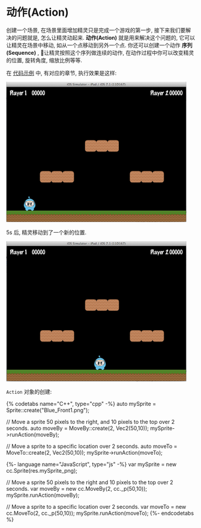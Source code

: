 # 动作(Action)

创建一个场景, 在场景里面增加精灵只是完成一个游戏的第一步, 接下来我们要解决的问题就是, 怎么让精灵动起来. __动作(Action)__ 就是用来解决这个问题的, 它可以让精灵在场景中移动, 如从一个点移动到另外一个点. 你还可以创建一个动作 __序列(Sequence)__ , 让精灵按照这个序列做连续的动作, 在动作过程中你可以改变精灵的位置, 旋转角度, 缩放比例等等.

在 [代码示例](https://github.com/chukong/programmers-guide-samples)
中, 有对应的章节, 执行效果是这样:

![](../../en/basic_concepts/basic_concepts-img/2n_level1_action_start.png "")

5s 后, 精灵移动到了一个新的位置.

![](../../en/basic_concepts/basic_concepts-img/2n_level1_action_end.png "")

`Action` 对象的创建:

{% codetabs name="C++", type="cpp" -%}
auto mySprite = Sprite::create("Blue_Front1.png");

// Move a sprite 50 pixels to the right, and 10 pixels to the top over 2 seconds.
auto moveBy = MoveBy::create(2, Vec2(50,10));
mySprite->runAction(moveBy);

// Move a sprite to a specific location over 2 seconds.
auto moveTo = MoveTo::create(2, Vec2(50,10));
mySprite->runAction(moveTo);

{%- language name="JavaScript", type="js" -%}
var mySprite = new cc.Sprite(res.mySprite_png);

// Move a sprite 50 pixels to the right and 10 pixels to the top over 2 seconds.
var moveBy = new cc.MoveBy(2, cc._p(50,10));
mySprite.runAction(moveBy);

// Move a sprite to a specific location over 2 seconds.
var moveTo = new cc.MoveTo(2, cc._p(50,10));
mySprite.runAction(moveTo);
{%- endcodetabs %}
